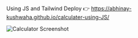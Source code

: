 Using JS and Tailwind
Deploy 👉
https://abhinay-kushwaha.github.io/calculater-using-JS/

![Calculator Screenshot](https://github.com/abhinay-kushwaha/calculater-using-JS/blob/main/Document%20-%20Google%20Chrome%2022-May-24%206_49_48%20PM.png)

